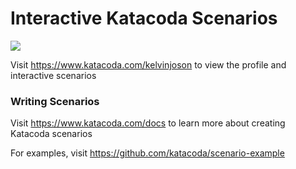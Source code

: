# Interactive Katacoda Scenarios

[![](http://shields.katacoda.com/katacoda/kelvinjoson/count.svg)](https://www.katacoda.com/kelvinjoson "Get your profile on Katacoda.com")

Visit https://www.katacoda.com/kelvinjoson to view the profile and interactive scenarios

### Writing Scenarios
Visit https://www.katacoda.com/docs to learn more about creating Katacoda scenarios

For examples, visit https://github.com/katacoda/scenario-example
